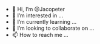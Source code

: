 - 👋 Hi, I’m @Jacopeter
- 👀 I’m interested in ...
- 🌱 I’m currently learning ...
- 💞️ I’m looking to collaborate on ...
- 📫 How to reach me ...

<!---
Jacopeter/Jacopeter is a ✨ special ✨ repository because its `README.md` (this file) appears on your GitHub profile.
You can click the Preview link to take a look at your changes.
--->
